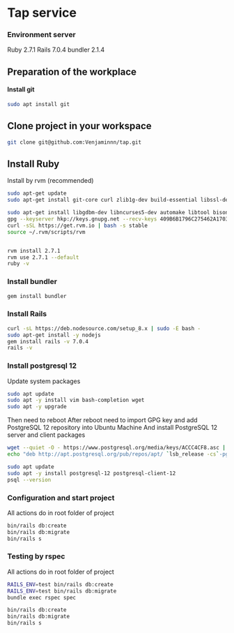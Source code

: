 # Tap service
### Environment server

Ruby 2.7.1
Rails 7.0.4
bundler 2.1.4

## Preparation of the workplace
#### Install git
````bash
sudo apt install git
````
## Clone project in your workspace
````bash
git clone git@github.com:Venjaminnn/tap.git
````

## Install Ruby
Install by rvm (recommended)
````bash
sudo apt-get update
sudo apt-get install git-core curl zlib1g-dev build-essential libssl-dev libreadline-dev libyaml-dev libsqlite3-dev sqlite3 libxml2-dev libxslt1-dev libcurl4-openssl-dev python-software-properties libffi-dev nodejs

sudo apt-get install libgdbm-dev libncurses5-dev automake libtool bison libffi-dev
gpg --keyserver hkp://keys.gnupg.net --recv-keys 409B6B1796C275462A1703113804BB82D39DC0E3
curl -sSL https://get.rvm.io | bash -s stable
source ~/.rvm/scripts/rvm


rvm install 2.7.1
rvm use 2.7.1 --default
ruby -v

````

### Install bundler

```bash
gem install bundler
```

### Install Rails

```bash
curl -sL https://deb.nodesource.com/setup_8.x | sudo -E bash -
sudo apt-get install -y nodejs
gem install rails -v 7.0.4
rails -v
```

### Install postgresql 12

Update system packages
```bash
sudo apt update
sudo apt -y install vim bash-completion wget
sudo apt -y upgrade
```
Then need to reboot
After reboot need to import GPG key and add PostgreSQL 12 repository into Ubuntu Machine
And install PostgreSQL 12 server and client packages

```bash
wget --quiet -O - https://www.postgresql.org/media/keys/ACCC4CF8.asc | sudo apt-key add -
echo "deb http://apt.postgresql.org/pub/repos/apt/ `lsb_release -cs`-pgdg main" |sudo tee  /etc/apt/sources.list.d/pgdg.list

sudo apt update
sudo apt -y install postgresql-12 postgresql-client-12
psql --version
```
### Configuration and start project
All actions do in root folder of project

```bash
bin/rails db:create
bin/rails db:migrate
bin/rails s
```

### Testing by rspec
All actions do in root folder of project

```bash
RAILS_ENV=test bin/rails db:create
RAILS_ENV=test bin/rails db:migrate
bundle exec rspec spec
```

```bash
bin/rails db:create
bin/rails db:migrate
bin/rails s
```